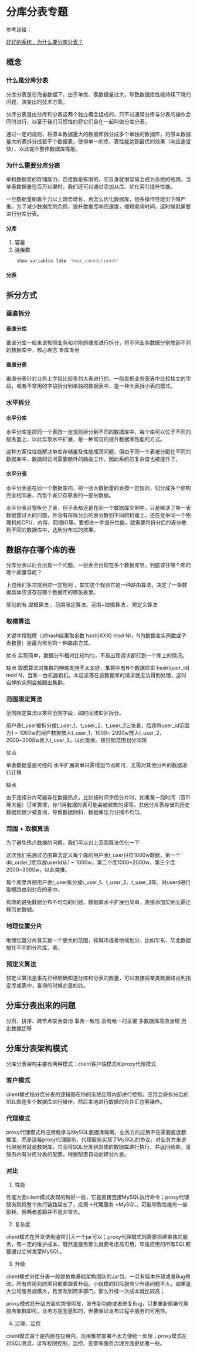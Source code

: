 # 分库分表专题

参考连接：

[好好的系统，为什么要分库分表？](https://mp.weixin.qq.com/s/-WFBtHtTMtHoGwIm9bL4Uw)

## 概念

### 什么是分库分表

分库分表是在海量数据下，由于单库、表数据量过大，导致数据库性能持续下降的问题，演变出的技术方案。

分库分表是由分库和分表这两个独立概念组成的，只不过通常分库与分表的操作会同时进行，以至于我们习惯性的将它们合在一起叫做分库分表。

通过一定的规则，将原本数据量大的数据库拆分成多个单独的数据库，将原本数据量大的表拆分成若干个数据表，使得单一的库、表性能达到最优的效果（响应速度快），以此提升整体数据库性能。

### 为什么需要分库分表

单机数据库的存储能力、连接数是有限的，它自身就很容易会成为系统的瓶颈。当单表数据量在百万以里时，我们还可以通过添加从库、优化索引提升性能。

一旦数据量朝着千万以上趋势增长，再怎么优化数据库，很多操作性能仍下降严重。为了减少数据库的负担，提升数据库响应速度，缩短查询时间，这时候就需要进行分库分表。

#### 分库

1. 容量
2. 连接数
~~~sql
    show variables like '%max_connections%'
~~~

#### 分表

## 拆分方式

### 垂直拆分

#### 垂直分库

垂直分库一般来说按照业务和功能的维度进行拆分，将不同业务数据分别放到不同的数据库中，核心理念 专库专用

#### 垂直分表

垂直分表针对业务上字段比较多的大表进行的，一般是把业务宽表中比较独立的字段，或者不常用的字段拆分到单独的数据表中，是一种大表拆小表的模式。

### 水平拆分

#### 水平分库

水平分库是把同一个表按一定规则拆分到不同的数据库中，每个库可以位于不同的服务器上，以此实现水平扩展，是一种常见的提升数据库性能的方式。

这种方案往往能解决单库存储量及性能瓶颈问题，但由于同一个表被分配在不同的数据库中，数据的访问需要额外的路由工作，因此系统的复杂度也被提升了。

#### 水平分表

水平分表是在同一个数据库内，把一张大数据量的表按一定规则，切分成多个结构完全相同表，而每个表只存原表的一部分数据。

水平分表尽管拆分了表，但子表都还是在同一个数据库实例中，只是解决了单一表数据量过大的问题，并没有将拆分后的表分散到不同的机器上，还在竞争同一个物理机的CPU、内存、网络IO等。要想进一步提升性能，就需要将拆分后的表分散到不同的数据库中，达到分布式的效果。

## 数据存在哪个库的表

分库分表以后会出现一个问题，一张表会出现在多个数据库里，到底该往哪个库的哪个表里存呢？

上边我们多次提到过一定规则 ，其实这个规则它是一种路由算法，决定了一条数据具体应该存在哪个数据库的哪张表里。

常见的有 取模算法 、范围限定算法、范围+取模算法 、预定义算法

### 取模算法

关键字段取模（对hash结果取余数 hash(XXX) mod N)，N为数据库实例数或子表数量）是最为常见的一种路由方式。

优点
实现简单，数据分布相对比较均匀，不易出现请求都打到一个库上的情况。

缺点
取模算法对集群的伸缩支持不太友好，集群中有N个数据库实·hash(user_id) mod N，当某一台机器宕机，本应该落在该数据库的请求就无法得到处理，这时宕掉的实例会被踢出集群。


### 范围限定算法

范围限定算法以某些范围字段，如时间或ID区拆分。

用户表t_user被拆分成t_user_1、t_user_2、t_user_3三张表，后续将user_id范围为1 ~ 1000w的用户数据放入t_user_1，1000~ 2000w放入t_user_2，2000~3000w放入t_user_3，以此类推。按日期范围划分同理

优点

单表数据量是可控的
水平扩展简单只需增加节点即可，无需对其他分片的数据进行迁移

缺点

由于连续分片可能存在数据热点，比如按时间字段分片时，如果某一段时间（双11等大促）订单骤增，存11月数据的表可能会被频繁的读写，其他分片表存储的历史数据则很少被查询，导致数据倾斜，数据库压力分摊不均匀。


### 范围 + 取模算法

为了避免热点数据的问题，我们可以对上范围算法优化一下

这次我们先通过范围算法定义每个库的用户表t_user只存1000w数据，第一个db_order_1库存放userId从1 ~ 1000w，第二个库1000~2000w，第三个库2000~3000w，以此类推。

每个库里再把用户表t_user拆分成t_user_1、t_user_2、t_user_3等，对userd进行取模路由到对应的表中。

有效的避免数据分布不均匀的问题，数据库水平扩展也简单，直接添加实例无需迁移历史数据。

### 地理位置分片

地理位置分片其实是一个更大的范围，按城市或者地域划分，比如华东、华北数据放在不同的分片库、表。

### 预定义算法

预定义算法是事先已经明确知道分库和分表的数量，可以直接将某类数据路由到指定库或表中，查询的时候亦是如此。


## 分库分表出来的问题

分页、排序、跨节点联合查询
事务一致性
全局唯一的主键
多数据库高效治理
历史数据迁移

## 分库分表架构模式

分库分表架构主要有两种模式：client客户端模式和proxy代理模式

### 客户模式

client模式指分库分表的逻辑都在你的系统应用内部进行控制，应用会将拆分后的SQL直连多个数据库进行操作，然后本地进行数据的合并汇总等操作。

### 代理模式

proxy代理模式将应用程序与MySQL数据库隔离，业务方的应用不在需要直连数据库，而是连接proxy代理服务，代理服务实现了MySQL的协议，对业务方来说代理服务就是数据库，它会将SQL分发到具体的数据库进行执行，并返回结果。该服务内有分库分表的配置，根据配置自动创建分片表。


### 对比

1. 性能

性能方面client模式表现的稍好一些，它是直接连接MySQL执行命令；proxy代理服务则将整个执行链路延长了，应用->代理服务->MySQL，可能导致性能有一些损耗，但两者差距并不是非常大。

2. 复杂度

client模式在开发使用通常引入一个jar可以；proxy代理模式则需要搭建单独的服务，有一定的维护成本，既然是服务那么就要考虑高可用，毕竟应用的所有SQL都要通过它转发至MySQL。

3. 升级

client模式分库分表一般是依赖基础架构团队的Jar包，一旦有版本升级或者Bug修改，所有应用到的项目都要跟着升级。小规模的团队服务少升级问题不大，如果是大公司服务规模大，且涉及到跨多部门，那么升级一次成本就比较高；

proxy模式在升级方面优势很明显，发布新功能或者修复Bug，只要重新部署代理服务集群即可，业务方是无感知的，但要保证发布过程中服务的可用性。

4. 治理、监控

client模式由于是内嵌在应用内，应用集群部署不太方便统一处理；proxy模式在对SQL限流、读写权限控制、监控、告警等服务治理方面更优雅一些。

